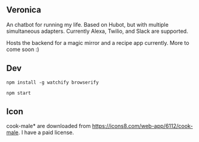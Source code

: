 Veronica
----

[](https://travis-ci.org/pcsforeducation/veronica#)

An chatbot for running my life. Based on Hubot, but with multiple simultaneous
adapters. Currently Alexa, Twilio, and Slack are supported.

Hosts the backend for a magic mirror and a recipe app currently. More to come soon :)

Dev
----

    npm install -g watchify browserify
    
    npm start

Icon
----
cook-male* are downloaded from https://icons8.com/web-app/6112/cook-male. I have a paid license.
